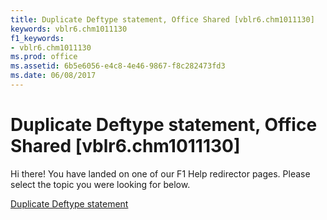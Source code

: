 ```yaml
---
title: Duplicate Deftype statement, Office Shared [vblr6.chm1011130]
keywords: vblr6.chm1011130
f1_keywords:
- vblr6.chm1011130
ms.prod: office
ms.assetid: 6b5e6056-e4c8-4e46-9867-f8c282473fd3
ms.date: 06/08/2017
---
```



# Duplicate Deftype statement, Office Shared [vblr6.chm1011130]

Hi there! You have landed on one of our F1 Help redirector pages. Please select the topic you were looking for below.

[Duplicate Deftype statement](http://msdn.microsoft.com/library/fb4ccba7-b0f9-0d18-d482-8dd01210b80a%28Office.15%29.aspx)

